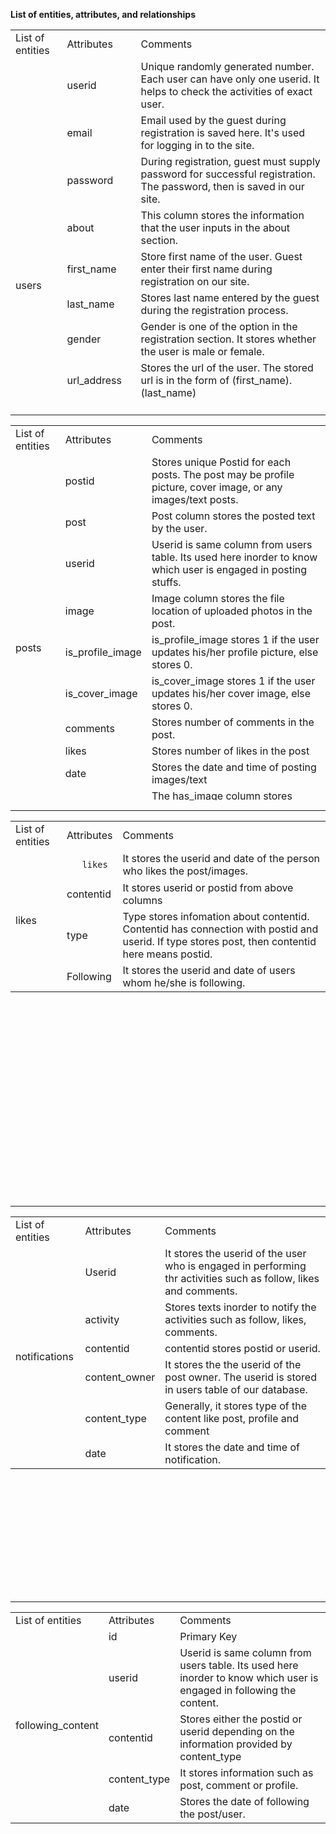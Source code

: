 <b>List of entities, attributes, and relationships</b>

<table style="height: 600px;">
  <tr>
    <td>
List of entities  
      </td>
   <td>
    Attributes  
     </td>
    <td>
    Сomments
</td>
    </tr>
  <tr>
    <td rowspan="15">
      users
      </td>
   
  <tr>
    <td>
       userid
</td> 
    <td>
     Unique randomly generated number. Each user can have only one userid. It helps to check the activities of exact user. 
    
     
 <tr>
    <td>
       email
</td> 
    <td>
     Email used by the guest during registration is saved here. It's used for logging in to the site.
   
     
   <tr>
    <td>
       password
</td> 
    <td>
     During registration, guest must supply password for successful registration. The password, then is saved in our site.
      </td>
    </tr>
  
  
   <tr>
    <td>
       about
</td> 
    <td>
     This column stores the information that the user inputs in the about section.
      </td>
    </tr>
  
  <tr>
    <td>
      first_name
      </td>
    <td>
      Store first name of the user. Guest enter their first name during registration on our site.
      </td>
    </tr>
    
   <tr>
    <td>
      last_name
      </td>
     <td>
       Stores last name entered by the guest during the registration process.
       </td>
    </tr>
   <tr>
    <td>
      gender
      </td>
     <td>
        Gender is one of the option in the registration section. It stores whether the user is male or female.
     </td>
    </tr>
   <tr>
    <td>
      url_address
      </td>
     <td>
      Stores the url of the user. The stored url is in the form of (first_name). (last_name) 
       </td>
    </tr>
       <tr>
    <td>
      profile_image
      </td>
     <td>
       Stores the location of profile_image. Profile image is saved in the project folder.
       </td>
    </tr>
       <tr>
    <td>
      cover_image
      </td>
     <td>
       It stores the location of the cover image. Cover image is saved in the project folder.
       </td>
    </tr>
       <tr>
    <td>
      date
      </td>
     <td>
       Stores the date and time of registration
       </td>
    </tr>
  </table>


  ------
    
<table style="height: 600px;">
  <tr>
    <td>
List of entities  
      </td>
   <td>
    Attributes  
     </td>
    <td>
    Сomments
</td>
    </tr>
  <tr>
    <td rowspan="15">
      posts
      </td>
  
    
     
     
  <tr>
    <td>
       postid
</td> 
    <td>
     Stores unique Postid for each posts. The post may be profile picture, cover image, or any images/text posts.
      </td>
    </tr>
  <tr>
    <td>
      post
      </td>
    <td>
      Post column stores the posted text by the user. 
      </td>
    </tr>
    <tr>
    <td>
      userid
      </td>
    <td>
      Userid is same column from users table. Its used here inorder to know which user is engaged in posting stuffs. 
      </td>
    </tr>
  <tr>
    <td>
      image
      </td>
    <td>
      Image column stores the file location of uploaded photos in the post. 
      </td>
    </tr>
   <tr>
    <td>
      is_profile_image
      </td>
     <td>
      is_profile_image stores 1 if the user updates his/her profile picture, else stores 0.
       </td>
    </tr>
   <tr>
    <td>
      is_cover_image
      </td>
     <td>
      is_cover_image stores 1 if the user updates his/her cover image, else stores 0.
       </td>
    </tr>
   <tr>
    <td>
      comments
      </td>
     <td>
       Stores number of comments in the post. 
       </td>
    </tr>
       <tr>
    <td>
      likes
      </td>
     <td>
       Stores number of likes in the post
       </td>
    </tr>
       <tr>
    <td>
      date
      </td>
     <td>
      Stores the date and time of posting images/text
       </td>
    </tr>
       <tr>
    <td>
      has_image
      </td>
     <td>
       The has_image column stores number of images in the post. Defaut, 1 if its a single image and 0 if there's no image in the post.
       </td>
    </tr>
  </table>
  
  
  ------
  
  <table style="height: 600px;">
  <tr>
    <td>
List of entities  
      </td>
   <td>
    Attributes  
     </td>
    <td>
    Сomments
</td>
    </tr>
  <tr>
    <td rowspan="10">
      likes
      </td>
    <tr>
    <td>
     
      
       likes
</td> 
    <td>
    It stores the userid and date of the person who likes the post/images. 
      </td>
    </tr>
  <tr>
    <td>
      contentid
      </td>
    <td>
      It stores userid or postid from above columns 
      </td>
    </tr>
   
   <tr>
    <td>
      type
      </td>
     <td>
      Type stores infomation about contentid. Contentid has connection with postid and userid. If type stores post, then contentid here means postid.  
       </td>
    </tr>
   <tr>
    <td>
      Following
      </td>
     <td>
       It stores the userid and date of users whom he/she is following.
       </td>
    </tr>
  </table>
  
  
  ------
  
 
      
      
  
  <table style="height: 600px;">
  <tr>
    <td>
List of entities  
      </td>
   <td>
   Attributes
     </td>
    <td>
    Сomments
</td>
    </tr>
  <tr>
    <td rowspan="10">
      notifications
      </td>
</td> 
    <td>
      Userid 
      </td>
    <td>
     It stores the userid of the user who is engaged in performing thr activities such as follow, likes and comments. 
    </td>
    </tr>
  <tr>
    <td>
      activity
      </td>
    <td>
      Stores texts inorder to notify the activities such as follow, likes, comments. 
      </td>
    </tr>
   
   <tr>
    <td>
      contentid
      </td>
     <td>
       contentid stores postid or userid. 
       </td>
    </tr>
   <tr>
    <td>
      content_owner
      </td>
     <td>
      It stores the the userid of the post owner. The userid is stored in users table of our database.
       </td>
    </tr>
   <tr>
    <td>
      content_type
      </td>
     <td>
      Generally, it stores type of the content like post, profile and comment
       </td>
    </tr>
       <tr>
    <td>
      date
      </td>
     <td>
      It stores the date and time of notification. 
       </td>
    </tr>
  </table>
  
  ------
  
  
  <table style="height: 600px;">
  <tr>
    <td>
List of entities  
      </td>
   <td>
    Attributes  
     </td>
    <td>
    Сomments
</td>
    </tr>
  <tr>
    <td rowspan="10">
      following_content
      </td>
    <tr>
    <td>
      id
      </td>
    <td>
      Primary Key
      </td>
    </tr>
    <td>
       userid
</td> 
    <td>
     Userid is same column from users table. Its used here inorder to know which user is engaged in following the content. 
      </td>
    </tr>
  <tr>
    <td>
      contentid
      </td>
    <td>
     Stores either the postid or userid depending on the information provided by content_type
      </td>
    </tr>
   
   <tr>
    <td>
      content_type
      </td>
     <td>
       It stores information such as post, comment or profile.
       </td>
    </tr>
   <tr>
    <td>
     date
      </td>
     <td>
       Stores the date of following the post/user.
       </td>
    </tr>

  </table>
 
 
  
  
